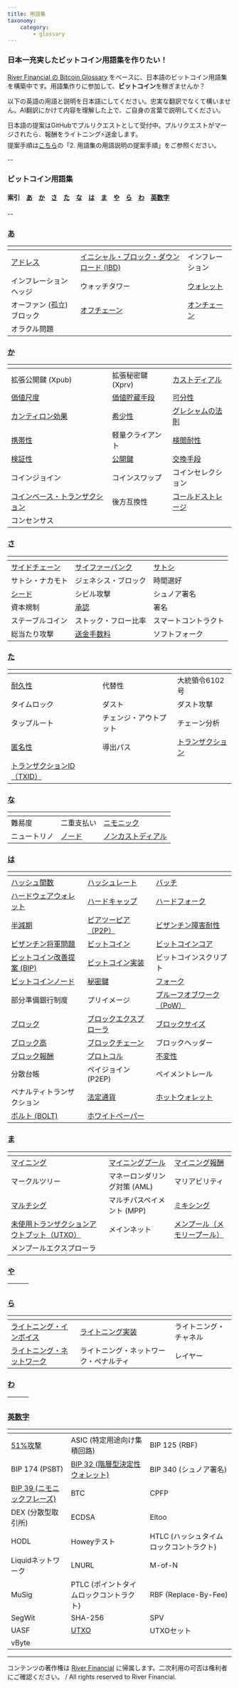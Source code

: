 ```yaml
---
title: 用語集
taxonomy:
    category:
        - glossary
---
```


### 日本一充実したビットコイン用語集を作りたい！

[River Financial の Bitcoin Glossary](https://river.com/learn/terms/) をベースに、日本語のビットコイン用語集を構築中です。用語集作りに参加して、**ビットコイン**を稼ぎませんか？

以下の英語の用語と説明を日本語にしてください。忠実な翻訳でなくて構いません。AI翻訳にかけて内容を理解した上で、ご自身の言葉で説明してください。

日本語の提案はGitHubでプルリクエストとして受付中。プルリクエストがマージされたら、報酬をライトニング⚡️送金します。<br>
提案手順は[こちら](https://github.com/lostinbitcoin/categories/wiki)の「2. 用語集の用語説明の提案手順」をご参照ください。

--
### ビットコイン用語集
#### 索引　[あ](#a)　[か](#ka)　[さ](#sa)　[た](#ta)　[な](#na)　[は](#ha)　[ま](#ma)　[や](#ya)　[ら](#ra)　[わ](#wa)　[英数字](#number)
--

### <a id="a"></a>[あ](http://lostinbitcoin.jp.testrs.jp/staging/glossary/glossary-a/#a)
|<!-- -->|<!-- -->|<!-- -->|
| ---- | ---- | ---- |
|[アドレス](http://lostinbitcoin.jp.testrs.jp/staging/glossary/glossary-a/#address)|[イニシャル・ブロック・ダウンロード (IBD)](http://lostinbitcoin.jp.testrs.jp/staging/glossary/glossary-a/#ibd)|インフレーション|
|インフレーションヘッジ|ウォッチタワー|[ウォレット](http://lostinbitcoin.jp.testrs.jp/staging/glossary/glossary-a/#wallet)|
|オーファン (孤立) ブロック|[オフチェーン](http://lostinbitcoin.jp.testrs.jp/staging/glossary/glossary-a/#off_chain)|[オンチェーン](http://lostinbitcoin.jp.testrs.jp/staging/glossary/glossary-a/#on_chain)||
|オラクル問題|||

### <a id="ka"></a>[か](http://lostinbitcoin.jp.testrs.jp/staging/glossary/glossary-ka/#ka)
|<!-- -->|<!-- -->|<!-- -->|
| ---- | ---- | ---- |
|拡張公開鍵 (Xpub)|拡張秘密鍵 (Xprv)|[カストディアル](http://lostinbitcoin.jp.testrs.jp/staging/glossary/glossary-ka/#custodial)|
|[価値尺度](http://lostinbitcoin.jp.testrs.jp/staging/glossary/glossary-ka/#unit_of_account)|[価値貯蔵手段](http://lostinbitcoin.jp.testrs.jp/staging/glossary/glossary-ka/#sov)|[可分性](http://lostinbitcoin.jp.testrs.jp/staging/glossary/glossary-ka/#divisibility)|
|[カンティロン効果](http://lostinbitcoin.jp.testrs.jp/staging/glossary/glossary-ka/#cantillon_effect)|[希少性](http://lostinbitcoin.jp.testrs.jp/staging/glossary/glossary-ka/#scarcity)|[グレシャムの法則](http://lostinbitcoin.jp.testrs.jp/staging/glossary/glossary-ka/#greshams_law)|
|[携帯性](http://lostinbitcoin.jp.testrs.jp/staging/glossary/glossary-ka/#portability)|軽量クライアント|[検閲耐性](http://lostinbitcoin.jp.testrs.jp/staging/glossary/glossary-ka/#censorship_resistance)|
|[検証性](http://lostinbitcoin.jp.testrs.jp/staging/glossary/glossary-ka/#verifiability)|[公開鍵](http://lostinbitcoin.jp.testrs.jp/staging/glossary/glossary-ka/#public_key)|[交換手段](http://lostinbitcoin.jp.testrs.jp/staging/glossary/glossary-ka/#medium_of_exchange)|
|コインジョイン|コインスワップ|コインセレクション|
|[コインベース・トランザクション](http://lostinbitcoin.jp.testrs.jp/staging/glossary/glossary-ka/#coinbase_transaction)|後方互換性|[コールドストレージ](http://lostinbitcoin.jp.testrs.jp/staging/glossary/glossary-ka/#cold_storage)|
|コンセンサス|||

### <a id="sa"></a>[さ](http://lostinbitcoin.jp.testrs.jp/staging/glossary/glossary-sa/#sa)
|<!-- -->|<!-- -->|<!-- -->|
| ---- | ---- | ---- |
|[サイドチェーン](http://lostinbitcoin.jp.testrs.jp/staging/glossary/glossary-sa/#sidechain)|[サイファーパンク](http://lostinbitcoin.jp.testrs.jp/staging/glossary/glossary-sa/#cypherpunk)|[サトシ](http://lostinbitcoin.jp.testrs.jp/staging/glossary/glossary-sa/#satoshi)|
|サトシ・ナカモト|ジェネシス・ブロック|時間選好|
|[シード](http://lostinbitcoin.jp.testrs.jp/staging/glossary/glossary-sa/#seed)|シビル攻撃|シュノア署名|
|資本規制|[承認](http://lostinbitcoin.jp.testrs.jp/staging/glossary/glossary-sa/#confirmation)|署名|
|ステーブルコイン|ストック・フロー比率|スマートコントラクト|
|総当たり攻撃|[送金手数料](http://lostinbitcoin.jp.testrs.jp/staging/glossary/glossary-sa/#transaction_fee)|ソフトフォーク|

### <a id="ta"></a>[た](http://lostinbitcoin.jp.testrs.jp/staging/glossary/glossary-ta/#ta)
|<!-- -->|<!-- -->|<!-- -->|
| ---- | ---- | ---- |
|[耐久性](http://lostinbitcoin.jp.testrs.jp/staging/glossary/glossary-ta/#durability)|代替性|大統領令6102号|
|タイムロック|ダスト|ダスト攻撃|
|タップルート|チェンジ・アウトプット|チェーン分析|
|[匿名性](http://lostinbitcoin.jp.testrs.jp/staging/glossary/glossary-ta/#anonymity)|導出パス|[トランザクション](http://lostinbitcoin.jp.testrs.jp/staging/glossary/glossary-ta/#transaction)|
|[トランザクションID（TXID）](http://lostinbitcoin.jp.testrs.jp/staging/glossary/glossary-ta/#txid)|||

### <a id="na"></a>[な](http://lostinbitcoin.jp.testrs.jp/staging/glossary/glossary-na/#na)
|<!-- -->|<!-- -->|<!-- -->|
| ---- | ---- | ---- |
|難易度|二重支払い|[ニモニック](http://lostinbitcoin.jp.testrs.jp/staging/glossary/glossary-na/#mnemonic)|
|ニュートリノ|[ノード](http://lostinbitcoin.jp.testrs.jp/staging/glossary/glossary-na/#node)|[ノンカストディアル](http://lostinbitcoin.jp.testrs.jp/staging/glossary/glossary-na/#non_custodial)|

### <a id="ha"></a>[は](http://lostinbitcoin.jp.testrs.jp/staging/glossary/glossary-ha/#ha)
|<!-- -->|<!-- -->|<!-- -->|
| ---- | ---- | ---- |
|[ハッシュ関数](http://lostinbitcoin.jp.testrs.jp/staging/glossary/glossary-ha/#hash_function)|[ハッシュレート](http://lostinbitcoin.jp.testrs.jp/staging/glossary/glossary-ha/#hash_rate)|[バッチ](http://lostinbitcoin.jp.testrs.jp/staging/glossary/glossary-ha/#batching)|
|[ハードウェアウォレット](http://lostinbitcoin.jp.testrs.jp/staging/glossary/glossary-ha/#hardware_wallet)|[ハードキャップ](http://lostinbitcoin.jp.testrs.jp/staging/glossary/glossary-ha/#hard_cap)|[ハードフォーク](http://lostinbitcoin.jp.testrs.jp/staging/glossary/glossary-ha/#hard_fork)|
|[半減期](http://lostinbitcoin.jp.testrs.jp/staging/glossary/glossary-ha/#halving)|[ピアツーピア（P2P）](http://lostinbitcoin.jp.testrs.jp/staging/glossary/glossary-ha/#p2p)|[ビザンチン障害耐性](http://lostinbitcoin.jp.testrs.jp/staging/glossary/glossary-ha/#bft)|
|[ビザンチン将軍問題](http://lostinbitcoin.jp.testrs.jp/staging/glossary/glossary-ha/#byzantine_generals_problem)|[ビットコイン](http://lostinbitcoin.jp.testrs.jp/staging/glossary/glossary-ha/#bitcoin)|[ビットコインコア](http://lostinbitcoin.jp.testrs.jp/staging/glossary/glossary-ha/#bitcoin_core)|
|[ビットコイン改善提案 (BIP)](http://lostinbitcoin.jp.testrs.jp/staging/glossary/glossary-ha/#bip)|[ビットコイン実装](http://lostinbitcoin.jp.testrs.jp/staging/glossary/glossary-ha/#bitcoin_implementations)|ビットコインスクリプト|
|[ビットコインノード](http://lostinbitcoin.jp.testrs.jp/staging/glossary/glossary-ha/#bitcoin_node)|[秘密鍵](http://lostinbitcoin.jp.testrs.jp/staging/glossary/glossary-ha/#private_key)|[フォーク](http://lostinbitcoin.jp.testrs.jp/staging/glossary/glossary-ha/#fork)|
|部分準備銀行制度|プリイメージ|[プルーフオブワーク（PoW）](http://lostinbitcoin.jp.testrs.jp/staging/glossary/glossary-ha/#pow)|
|[ブロック](http://lostinbitcoin.jp.testrs.jp/staging/glossary/glossary-ha/#block)|[ブロックエクスプローラ](http://lostinbitcoin.jp.testrs.jp/staging/glossary/glossary-ha/#block_explorer)|[ブロックサイズ](http://lostinbitcoin.jp.testrs.jp/staging/glossary/glossary-ha/#block_size)|
|[ブロック高](http://lostinbitcoin.jp.testrs.jp/staging/glossary/glossary-ha/#block_height)|[ブロックチェーン](http://lostinbitcoin.jp.testrs.jp/staging/glossary/glossary-ha/#blockchain)|ブロックヘッダー|
|[ブロック報酬](http://lostinbitcoin.jp.testrs.jp/staging/glossary/glossary-ha/#block_subsidy)|[プロトコル](http://lostinbitcoin.jp.testrs.jp/staging/glossary/glossary-ha/#protocol)|[不変性](http://lostinbitcoin.jp.testrs.jp/staging/glossary/glossary-ha/#immutability)|
|分散台帳|ペイジョイン (P2EP)|ペイメントレール|
|ペナルティトランザクション|[法定通貨](http://lostinbitcoin.jp.testrs.jp/staging/glossary/glossary-ha/#fiat_currency)|[ホットウォレット](http://lostinbitcoin.jp.testrs.jp/staging/glossary/glossary-ha/#hot_wallet)|
|[ボルト (BOLT)](http://lostinbitcoin.jp.testrs.jp/staging/glossary/glossary-ha/#bolt)|[ホワイトペーパー](http://lostinbitcoin.jp.testrs.jp/staging/glossary/glossary-ha/#whitepaper)||

### <a id="ma"></a>[ま](http://lostinbitcoin.jp.testrs.jp/staging/glossary/glossary-ma/#ma)
|<!-- -->|<!-- -->|<!-- -->|
| ---- | ---- | ---- |
|[マイニング](http://lostinbitcoin.jp.testrs.jp/staging/glossary/glossary-ma/#mining)|[マイニングプール](http://lostinbitcoin.jp.testrs.jp/staging/glossary/glossary-ma/#mining_pool)|[マイニング報酬](http://lostinbitcoin.jp.testrs.jp/staging/glossary/glossary-ma/#block_reward)|
|マークルツリー|マネーロンダリング対策 (AML)|マリアビリティ|
|[マルチシグ](http://lostinbitcoin.jp.testrs.jp/staging/glossary/glossary-ma/#multisig)|マルチパスペイメント (MPP)|[ミキシング](http://lostinbitcoin.jp.testrs.jp/staging/glossary/glossary-ma/#mixing)|
|[未使用トランザクションアウトプット（UTXO）](http://lostinbitcoin.jp.testrs.jp/staging/glossary/glossary-ma/#utxo)|メインネット|[メンプール（メモリープール）](http://lostinbitcoin.jp.testrs.jp/staging/glossary/glossary-ma/#mempool)|
|メンプールエクスプローラ|||

### <a id="ya"></a>[や](http://lostinbitcoin.jp.testrs.jp/staging/glossary/glossary-ya/#ya)
|<!-- -->|<!-- -->|<!-- -->|
| ---- | ---- | ---- |

### <a id="ra"></a>[ら](http://lostinbitcoin.jp.testrs.jp/staging/glossary/glossary-ra/#ra)
|<!-- -->|<!-- -->|<!-- -->|
| ---- | ---- | ---- |
|[ライトニング・インボイス](http://lostinbitcoin.jp.testrs.jp/staging/glossary/glossary-ra/#lightning_invoice)|[ライトニング実装](http://lostinbitcoin.jp.testrs.jp/staging/glossary/glossary-ra/#lightning_implementations)|ライトニング・チャネル|
|[ライトニング・ネットワーク](http://lostinbitcoin.jp.testrs.jp/staging/glossary/glossary-ra/#lightning_network)|ライトニング・ネットワーク・ペナルティ|レイヤー|

### <a id="wa"></a>[わ](http://lostinbitcoin.jp.testrs.jp/staging/glossary/glossary-wa/#wa)
|<!-- -->|<!-- -->|<!-- -->|
| ---- | ---- | ---- |

### <a id="number"></a>[英数字](http://lostinbitcoin.jp.testrs.jp/staging/glossary/glossary-number/#number)
|<!-- -->|<!-- -->|<!-- -->|
| ---- | ---- | ---- |
|[51%攻撃](http://lostinbitcoin.jp.testrs.jp/staging/glossary/glossary-number/#51_attack)|ASIC (特定用途向け集積回路)|BIP 125 (RBF)|
|BIP 174 (PSBT)|[BIP 32 (階層型決定性ウォレット)](http://lostinbitcoin.jp.testrs.jp/staging/glossary/glossary-number/#bip32)|BIP 340 (シュノア署名)|
|[BIP 39 (ニモニックフレーズ)](http://lostinbitcoin.jp.testrs.jp/staging/glossary/glossary-number/#bip39)|BTC|CPFP|
|DEX (分散型取引所)|ECDSA|Eltoo|
|HODL|Howeyテスト|HTLC (ハッシュタイムロックコントラクト)|
|Liquidネットワーク|LNURL|M-of-N|
|MuSig|PTLC (ポイントタイムロックコントラクト)|RBF (Replace-By-Fee)|
|SegWit|SHA-256|SPV|
|UASF| [UTXO](http://lostinbitcoin.jp.testrs.jp/staging/glossary/glossary-number/#utxo)|UTXOセット|
|vByte|||

---
コンテンツの著作権は [River Financial](https://river.com/) に帰属します。二次利用の可否は権利者にご確認ください。 / All rights reserved to River Financial.
